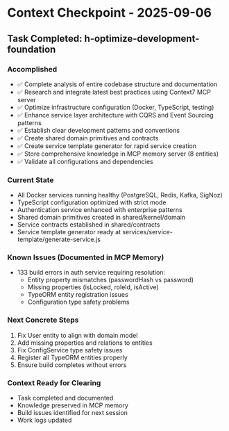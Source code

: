 # Context Checkpoint - 2025-09-06

## Task Completed: h-optimize-development-foundation

### Accomplished
- ✅ Complete analysis of entire codebase structure and documentation
- ✅ Research and integrate latest best practices using Context7 MCP server
- ✅ Optimize infrastructure configuration (Docker, TypeScript, testing)
- ✅ Enhance service layer architecture with CQRS and Event Sourcing patterns
- ✅ Establish clear development patterns and conventions
- ✅ Create shared domain primitives and contracts
- ✅ Create service template generator for rapid service creation
- ✅ Store comprehensive knowledge in MCP memory server (8 entities)
- ✅ Validate all configurations and dependencies

### Current State
- All Docker services running healthy (PostgreSQL, Redis, Kafka, SigNoz)
- TypeScript configuration optimized with strict mode
- Authentication service enhanced with enterprise patterns
- Shared domain primitives created in shared/kernel/domain
- Service contracts established in shared/contracts
- Service template generator ready at services/service-template/generate-service.js

### Known Issues (Documented in MCP Memory)
- 133 build errors in auth service requiring resolution:
  - Entity property mismatches (passwordHash vs password)
  - Missing properties (isLocked, roleId, isActive)
  - TypeORM entity registration issues
  - Configuration type safety problems

### Next Concrete Steps
1. Fix User entity to align with domain model
2. Add missing properties and relations to entities
3. Fix ConfigService type safety issues
4. Register all TypeORM entities properly
5. Ensure build completes without errors

### Context Ready for Clearing
- Task completed and documented
- Knowledge preserved in MCP memory
- Build issues identified for next session
- Work logs updated